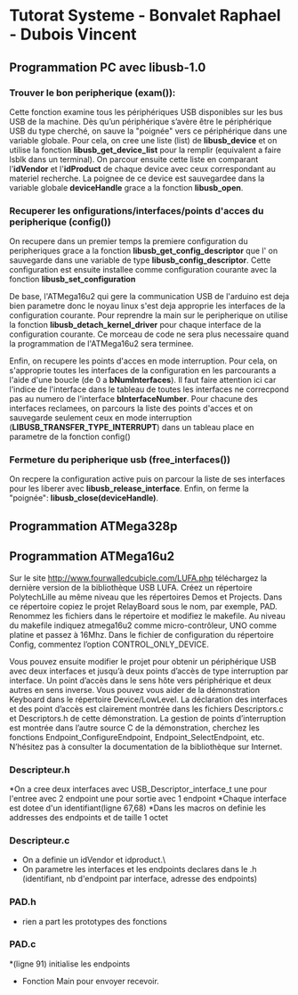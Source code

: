 # Tutorat Systeme - Bonvalet Raphael - Dubois Vincent

## Programmation PC avec libusb-1.0

### Trouver le bon peripherique (exam()):
Cette fonction examine tous les périphériques USB disponibles sur les bus USB de la machine. Dès qu’un périphérique s’avère être le périphérique USB du type cherché, on sauve la "poignée" vers ce périphérique dans une variable globale.
Pour cela, on cree une liste (list) de **libusb_device** et on utilise la fonction **libusb_get_device_list** pour la remplir (equivalent a faire lsblk dans un terminal). On parcour ensuite cette liste en comparant l'**idVendor** et l'**idProduct** de chaque device avec ceux correspondant au materiel recherche. La poignee de ce device est sauvegardee dans la variable globale **deviceHandle** grace a la fonction **libusb_open**.

### Recuperer les onfigurations/interfaces/points d'acces du peripherique (config())
On recupere dans un premier temps la premiere configuration du peripheriques grace a la fonction **libusb_get_config_descriptor** que l' on sauvegarde dans une variable de type **libusb_config_descriptor**. Cette configuration est ensuite installee comme configuration courante avec la fonction **libusb_set_configuration**

De base, l'ATMega16u2 qui gere la communication USB de l'arduino est deja bien parametre donc le noyau linux s'est deja approprie les interfaces de la configuration courante. Pour reprendre la main sur le peripherique on utilise la fonction **libusb_detach_kernel_driver** pour chaque interface de la configuration courante. Ce morceau de code ne sera plus necessaire quand la programmation de l'ATMega16u2 sera terminee.

Enfin, on recupere les points d'acces en mode interruption. Pour cela, on s'approprie toutes les interfaces de la configuration en les parcourants a l'aide d'une boucle (de 0 a **bNumInterfaces**). Il faut faire attention ici car l'indice de l'interface dans le tableau de toutes les interfaces ne correcpond pas au numero de l'interface **bInterfaceNumber**. Pour chacune des interfaces reclamees, on parcours la liste des points d'acces et on sauvegarde seulement ceux en mode interruption (**LIBUSB_TRANSFER_TYPE_INTERRUPT**) dans un tableau place en parametre de la fonction config()

### Fermeture du peripherique usb (free_interfaces())
On recpere la configuration active puis on parcour la liste de ses interfaces pour les liberer avec **libusb_release_interface**. Enfin, on ferme la "poignée": **libusb_close(deviceHandle)**.


## Programmation ATMega328p

## Programmation ATMega16u2
Sur le site http://www.fourwalledcubicle.com/LUFA.php téléchargez la dernière version de la bibliothèque USB LUFA. Créez un répertoire PolytechLille au même niveau que les répertoires Demos et Projects. Dans ce répertoire copiez le projet RelayBoard sous le nom, par exemple, PAD. Renommez les fichiers dans le répertoire et modifiez le makefile. Au niveau du makefile indiquez atmega16u2 comme micro-contrôleur, UNO comme platine et passez à 16Mhz. Dans le fichier de configuration du répertoire Config, commentez l’option CONTROL_ONLY_DEVICE.  
 
Vous pouvez ensuite modifier le projet pour obtenir un périphérique USB avec deux interfaces et jusqu’à deux points d’accès de type interruption par interface. Un point d’accès dans le sens hôte vers périphérique et deux autres en sens inverse. Vous pouvez vous aider de la démonstration Keyboard dans le répertoire Device/LowLevel. La déclaration des interfaces et des point d’accès est clairement montrée dans les fichiers Descriptors.c et Descriptors.h de cette démonstration. La gestion de points d’interruption est montrée dans l’autre source C de la démonstration, cherchez les fonctions Endpoint_ConfigureEndpoint, Endpoint_SelectEndpoint, etc. N’hésitez pas à consulter la documentation de la bibliothèque sur Internet.

### Descripteur.h
*On a cree deux interfaces avec USB_Descriptor_interface_t
une pour l'entree avec 2 endpoint
une pour sortie avec 1 endpoint
*Chaque interface est dotee d'un identifiant(ligne 67,68)
*Dans les macros on definie les addresses des endpoints et de taille 1 octet


### Descripteur.c
* On a definie un idVendor et idproduct.\
* On parametre les interfaces et les endpoints declares dans le .h (identifiant, nb d'endpoint par interface, adresse des endpoints)

### PAD.h
* rien a part les prototypes des fonctions

### PAD.c
*(ligne 91) initialise les endpoints
* Fonction Main pour envoyer recevoir.
